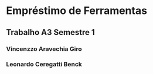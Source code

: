 # Empréstimo de Ferramentas
## Trabalho A3 Semestre 1

### Vincenzzo Aravechia Giro
### Leonardo Ceregatti Benck

